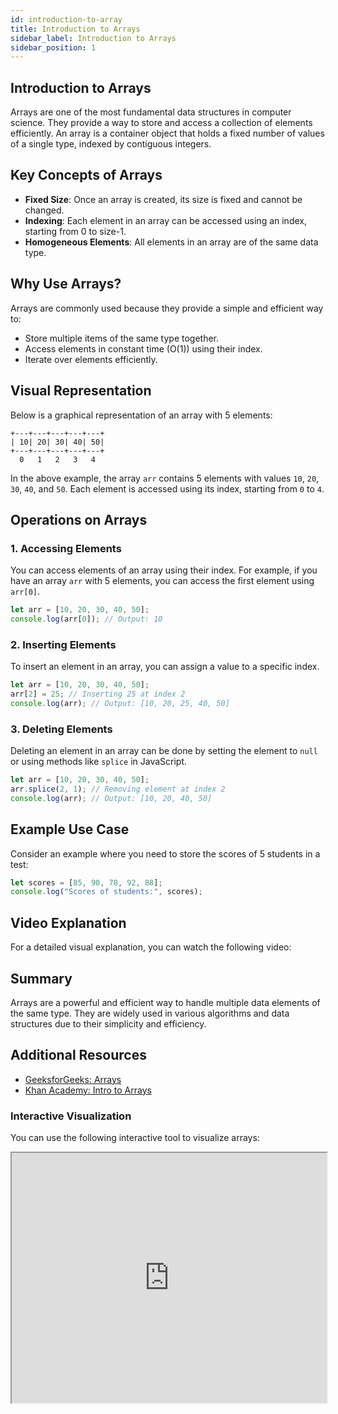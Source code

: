 ```yaml
---
id: introduction-to-array
title: Introduction to Arrays
sidebar_label: Introduction to Arrays
sidebar_position: 1
---
```


## Introduction to Arrays

Arrays are one of the most fundamental data structures in computer science. They provide a way to store and access a collection of elements efficiently. An array is a container object that holds a fixed number of values of a single type, indexed by contiguous integers.

## Key Concepts of Arrays

- **Fixed Size**: Once an array is created, its size is fixed and cannot be changed.
- **Indexing**: Each element in an array can be accessed using an index, starting from 0 to size-1.
- **Homogeneous Elements**: All elements in an array are of the same data type.

## Why Use Arrays?

Arrays are commonly used because they provide a simple and efficient way to:

- Store multiple items of the same type together.
- Access elements in constant time (O(1)) using their index.
- Iterate over elements efficiently.

## Visual Representation

Below is a graphical representation of an array with 5 elements:

```plaintext
+---+---+---+---+---+
| 10| 20| 30| 40| 50|
+---+---+---+---+---+
  0   1   2   3   4
```

In the above example, the array `arr` contains 5 elements with values `10`, `20`, `30`, `40`, and `50`. Each element is accessed using its index, starting from `0` to `4`.

## Operations on Arrays

### 1. Accessing Elements

You can access elements of an array using their index. For example, if you have an array `arr` with 5 elements, you can access the first element using `arr[0]`.

```js
let arr = [10, 20, 30, 40, 50];
console.log(arr[0]); // Output: 10
```

### 2. Inserting Elements

To insert an element in an array, you can assign a value to a specific index.

```js
let arr = [10, 20, 30, 40, 50];
arr[2] = 25; // Inserting 25 at index 2
console.log(arr); // Output: [10, 20, 25, 40, 50]
```

### 3. Deleting Elements

Deleting an element in an array can be done by setting the element to `null` or using methods like `splice` in JavaScript.

```js
let arr = [10, 20, 30, 40, 50];
arr.splice(2, 1); // Removing element at index 2
console.log(arr); // Output: [10, 20, 40, 50]
```

## Example Use Case

Consider an example where you need to store the scores of 5 students in a test:

```js
let scores = [85, 90, 78, 92, 88];
console.log("Scores of students:", scores);
```

## Video Explanation

For a detailed visual explanation, you can watch the following video:

<Tabs>
 <TabItem value="English" label="English">
    <LiteYouTubeEmbed
    id="eXFItikqw8c"
    params="autoplay=1&autohide=1&showinfo=0&rel=0"
    title="Introduction to Arrays"
    poster="maxresdefault"
    webp />
  </TabItem>
  <TabItem value="Hindi" label="Hindi">
    <LiteYouTubeEmbed
    id="PyTK_g1l8V8"
    params="autoplay=1&autohide=1&showinfo=0&rel=0"
    title="Introduction to Arrays"
    poster="maxresdefault"
    webp />
  </TabItem>

</Tabs>

## Summary

Arrays are a powerful and efficient way to handle multiple data elements of the same type. They are widely used in various algorithms and data structures due to their simplicity and efficiency.

## Additional Resources

- [GeeksforGeeks: Arrays](https://www.geeksforgeeks.org/array-data-structure/)
- [Khan Academy: Intro to Arrays](https://www.khanacademy.org/computing/computer-science/algorithms/intro-to-arrays)

### Interactive Visualization

You can use the following interactive tool to visualize arrays:

<iframe height="400px" width="100%" src="https://visualgo.net/en/array" title="Visualgo Array Visualization"></iframe>
